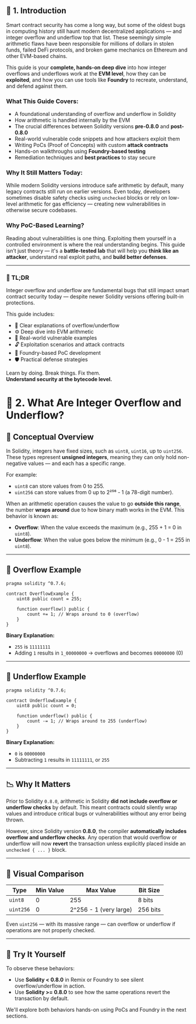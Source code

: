 ## 🧩 1. Introduction

Smart contract security has come a long way, but some of the oldest bugs in computing history still haunt modern decentralized applications — and integer overflow and underflow top that list. These seemingly simple arithmetic flaws have been responsible for millions of dollars in stolen funds, failed DeFi protocols, and broken game mechanics on Ethereum and other EVM-based chains.

This guide is your **complete, hands-on deep dive** into how integer overflows and underflows work at the **EVM level**, how they can be **exploited**, and how you can use tools like **Foundry** to recreate, understand, and defend against them.

### What This Guide Covers:
- A foundational understanding of overflow and underflow in Solidity  
- How arithmetic is handled internally by the EVM  
- The crucial differences between Solidity versions **pre-0.8.0** and **post-0.8.0**  
- Real-world vulnerable code snippets and how attackers exploit them  
- Writing PoCs (Proof of Concepts) with custom **attack contracts**  
- Hands-on walkthroughs using **Foundry-based testing**  
- Remediation techniques and **best practices** to stay secure

### Why It Still Matters Today:
While modern Solidity versions introduce safe arithmetic by default, many legacy contracts still run on earlier versions. Even today, developers sometimes disable safety checks using `unchecked` blocks or rely on low-level arithmetic for gas efficiency — creating new vulnerabilities in otherwise secure codebases.

### Why PoC-Based Learning?
Reading about vulnerabilities is one thing. Exploiting them yourself in a controlled environment is where the real understanding begins. This guide isn’t just theory — it's a **battle-tested lab** that will help you **think like an attacker**, understand real exploit paths, and **build better defenses**.

---

### 📌 TL;DR

Integer overflow and underflow are fundamental bugs that still impact smart contract security today — despite newer Solidity versions offering built-in protections.

This guide includes:
- 📘 Clear explanations of overflow/underflow  
- ⚙️ Deep dive into EVM arithmetic  
- 🧪 Real-world vulnerable examples  
- 🔓 Exploitation scenarios and attack contracts  
- 🧰 Foundry-based PoC development  
- 🛡️ Practical defense strategies  

Learn by doing. Break things. Fix them.  
**Understand security at the bytecode level.**


# 🧮 2. What Are Integer Overflow and Underflow?

## 📘 Conceptual Overview

In Solidity, integers have fixed sizes, such as `uint8`, `uint16`, up to `uint256`. These types represent **unsigned integers**, meaning they can only hold non-negative values — and each has a specific range.

For example:
- `uint8` can store values from 0 to 255.
- `uint256` can store values from 0 up to 2²⁵⁶ - 1 (a 78-digit number).

When an arithmetic operation causes the value to go **outside this range**, the number **wraps around** due to how binary math works in the EVM. This behavior is known as:

- **Overflow**: When the value exceeds the maximum (e.g., 255 + 1 = 0 in `uint8`).
- **Underflow**: When the value goes below the minimum (e.g., 0 - 1 = 255 in `uint8`).

---

## 🔁 Overflow Example

```solidity
pragma solidity ^0.7.6;

contract OverflowExample {
    uint8 public count = 255;

    function overflow() public {
        count += 1; // Wraps around to 0 (overflow)
    }
}
```

**Binary Explanation:**
- `255` is `11111111`
- Adding `1` results in `1_00000000` → overflows and becomes `00000000` (0)

---

## 🔁 Underflow Example

```solidity
pragma solidity ^0.7.6;

contract UnderflowExample {
    uint8 public count = 0;

    function underflow() public {
        count -= 1; // Wraps around to 255 (underflow)
    }
}
```

**Binary Explanation:**
- `0` is `00000000`
- Subtracting `1` results in `11111111`, or `255`

---

## 📉 Why It Matters

Prior to Solidity `0.8.0`, arithmetic in Solidity **did not include overflow or underflow checks** by default. This meant contracts could silently wrap values and introduce critical bugs or vulnerabilities without any error being thrown.

However, since Solidity version **0.8.0**, the compiler **automatically includes overflow and underflow checks**. Any operation that would overflow or underflow will now **revert** the transaction unless explicitly placed inside an `unchecked { ... }` block.

---

## 🧮 Visual Comparison

| Type     | Min Value | Max Value                             | Bit Size |
|----------|-----------|----------------------------------------|----------|
| `uint8`  | 0         | 255                                    | 8 bits   |
| `uint256`| 0         | 2^256 - 1 (very large)                 | 256 bits |

Even `uint256` — with its massive range — can overflow or underflow if operations are not properly checked.

---

## 🧪 Try It Yourself

To observe these behaviors:
- Use **Solidity < 0.8.0** in Remix or Foundry to see silent overflow/underflow in action.
- Use **Solidity >= 0.8.0** to see how the same operations revert the transaction by default.

We'll explore both behaviors hands-on using PoCs and Foundry in the next sections.
